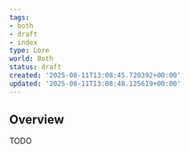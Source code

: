 ```yaml
---
tags:
- both
- draft
- index
type: Lore
world: Both
status: draft
created: '2025-08-11T13:08:45.720392+00:00'
updated: '2025-08-11T13:08:48.125619+00:00'
---
```



## Overview

TODO
